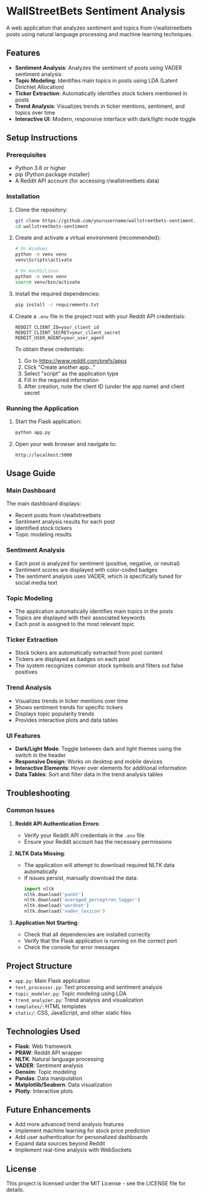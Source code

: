# WallStreetBets Sentiment Analysis

A web application that analyzes sentiment and topics from r/wallstreetbets posts using natural language processing and machine learning techniques.

## Features

- **Sentiment Analysis**: Analyzes the sentiment of posts using VADER sentiment analysis
- **Topic Modeling**: Identifies main topics in posts using LDA (Latent Dirichlet Allocation)
- **Ticker Extraction**: Automatically identifies stock tickers mentioned in posts
- **Trend Analysis**: Visualizes trends in ticker mentions, sentiment, and topics over time
- **Interactive UI**: Modern, responsive interface with dark/light mode toggle

## Setup Instructions

### Prerequisites

- Python 3.8 or higher
- pip (Python package installer)
- A Reddit API account (for accessing r/wallstreetbets data)

### Installation

1. Clone the repository:
   ```bash
   git clone https://github.com/yourusername/wallstreetbets-sentiment.git
   cd wallstreetbets-sentiment
   ```

2. Create and activate a virtual environment (recommended):
   ```bash
   # On Windows
   python -m venv venv
   venv\Scripts\activate

   # On macOS/Linux
   python -m venv venv
   source venv/bin/activate
   ```

3. Install the required dependencies:
   ```bash
   pip install -r requirements.txt
   ```

4. Create a `.env` file in the project root with your Reddit API credentials:
   ```
   REDDIT_CLIENT_ID=your_client_id
   REDDIT_CLIENT_SECRET=your_client_secret
   REDDIT_USER_AGENT=your_user_agent
   ```

   To obtain these credentials:
   1. Go to https://www.reddit.com/prefs/apps
   2. Click "Create another app..."
   3. Select "script" as the application type
   4. Fill in the required information
   5. After creation, note the client ID (under the app name) and client secret

### Running the Application

1. Start the Flask application:
   ```bash
   python app.py
   ```

2. Open your web browser and navigate to:
   ```
   http://localhost:5000
   ```

## Usage Guide

### Main Dashboard

The main dashboard displays:
- Recent posts from r/wallstreetbets
- Sentiment analysis results for each post
- Identified stock tickers
- Topic modeling results

### Sentiment Analysis

- Each post is analyzed for sentiment (positive, negative, or neutral)
- Sentiment scores are displayed with color-coded badges
- The sentiment analysis uses VADER, which is specifically tuned for social media text

### Topic Modeling

- The application automatically identifies main topics in the posts
- Topics are displayed with their associated keywords
- Each post is assigned to the most relevant topic

### Ticker Extraction

- Stock tickers are automatically extracted from post content
- Tickers are displayed as badges on each post
- The system recognizes common stock symbols and filters out false positives

### Trend Analysis

- Visualizes trends in ticker mentions over time
- Shows sentiment trends for specific tickers
- Displays topic popularity trends
- Provides interactive plots and data tables

### UI Features

- **Dark/Light Mode**: Toggle between dark and light themes using the switch in the header
- **Responsive Design**: Works on desktop and mobile devices
- **Interactive Elements**: Hover over elements for additional information
- **Data Tables**: Sort and filter data in the trend analysis tables

## Troubleshooting

### Common Issues

1. **Reddit API Authentication Errors**:
   - Verify your Reddit API credentials in the `.env` file
   - Ensure your Reddit account has the necessary permissions

2. **NLTK Data Missing**:
   - The application will attempt to download required NLTK data automatically
   - If issues persist, manually download the data:
     ```python
     import nltk
     nltk.download('punkt')
     nltk.download('averaged_perceptron_tagger')
     nltk.download('wordnet')
     nltk.download('vader_lexicon')
     ```

3. **Application Not Starting**:
   - Check that all dependencies are installed correctly
   - Verify that the Flask application is running on the correct port
   - Check the console for error messages

## Project Structure

- `app.py`: Main Flask application
- `text_processor.py`: Text processing and sentiment analysis
- `topic_modeler.py`: Topic modeling using LDA
- `trend_analyzer.py`: Trend analysis and visualization
- `templates/`: HTML templates
- `static/`: CSS, JavaScript, and other static files

## Technologies Used

- **Flask**: Web framework
- **PRAW**: Reddit API wrapper
- **NLTK**: Natural language processing
- **VADER**: Sentiment analysis
- **Gensim**: Topic modeling
- **Pandas**: Data manipulation
- **Matplotlib/Seaborn**: Data visualization
- **Plotly**: Interactive plots

## Future Enhancements

- Add more advanced trend analysis features
- Implement machine learning for stock price prediction
- Add user authentication for personalized dashboards
- Expand data sources beyond Reddit
- Implement real-time analysis with WebSockets

## License

This project is licensed under the MIT License - see the LICENSE file for details. 